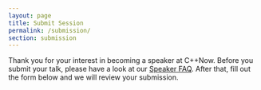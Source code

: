 ```yaml
---
layout: page
title: Submit Session
permalink: /submission/
section: submission
---
```


Thank you for your interest in becoming a speaker at C++Now. Before you submit your talk, please have a look at our [Speaker FAQ](/about/faq/#submitter-faq). After that, fill out the form below and we will review your submission.

<div id="ReactHook"></div>

<script src="/assets/js/forms/Submission.js"></script>